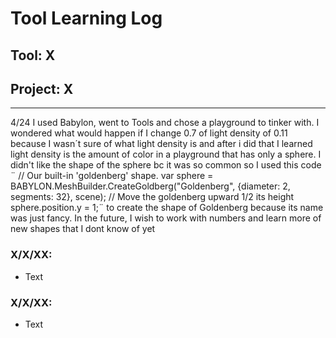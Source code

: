 # Tool Learning Log

## Tool: **X**

## Project: **X**

---
4/24
I used Babylon, went to Tools and chose a playground to tinker with. I wondered what would happen if I change 0.7 of light density of 0.11 because I wasn´t sure of what light density is and after i did that I learned light density is the amount of color in a playground that has only a sphere. I didn't like the shape of the sphere bc it was so common so I used this code ¨ // Our built-in 'goldenberg' shape. var sphere = BABYLON.MeshBuilder.CreateGoldberg("Goldenberg", {diameter: 2, segments: 32}, scene); // Move the goldenberg upward 1/2 its height sphere.position.y = 1;¨ to create the shape of Goldenberg because its name was just fancy. In the future, I wish to work with numbers and learn more of new shapes that I dont know of yet
### X/X/XX:
* Text

### X/X/XX:
* Text


<!-- 
* Links you used today (websites, videos, etc)
* Things you tried, progress you made, etc
* Challenges, a-ha moments, etc
* Questions you still have
* What you're going to try next
-->

